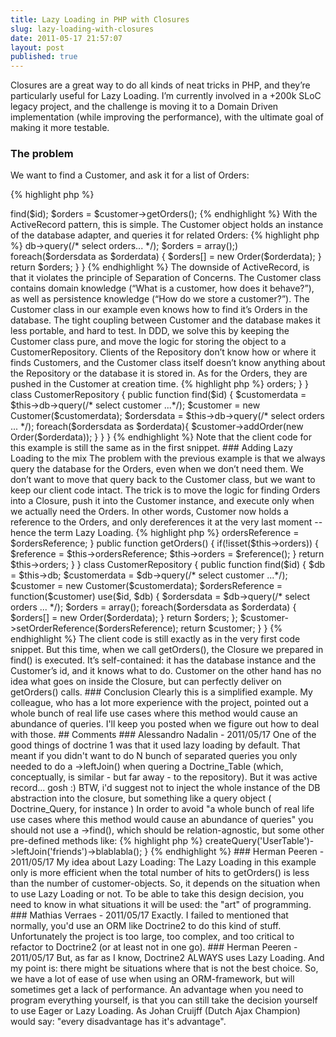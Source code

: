 ```yaml
---
title: Lazy Loading in PHP with Closures
slug: lazy-loading-with-closures
date: 2011-05-17 21:57:07
layout: post
published: true
---
```


Closures are a great way to do all kinds of neat tricks in PHP, and they’re particularly useful for  Lazy Loading. I’m
currently involved in a +200k SLoC legacy project, and the challenge is moving it to a Domain Driven implementation
(while improving the performance), with the ultimate goal of making it more testable.

### The problem

We want to find a Customer, and ask it for a list of Orders:

{% highlight php %}
<?php
// client code
$customer = $customerRepository->find($id);
$orders = $customer->getOrders();
{% endhighlight %}

With the ActiveRecord pattern, this is simple. The Customer object holds an instance of the database adapter, and queries
it for related Orders:

{% highlight php %}
<?php
class Customer
{
    public function getOrders()
    {
        $ordersData = $this->db->query(/* select orders... */);
        $orders = array();)
        foreach($ordersdata as $orderdata) {
            $orders[] = new Order($orderdata);
        }
        return $orders;
    }
}
{% endhighlight %}

The downside of ActiveRecord, is that it violates the principle of Separation of Concerns. The Customer class contains
domain knowledge (“What is a customer, how does it behave?”), as well as persistence knowledge (“How do we store a customer?”).
The Customer class in our example even knows how to find it’s Orders in the database. The tight coupling between Customer
and the database makes it less portable, and hard to test.

In DDD, we solve this by keeping the Customer class pure, and move the logic for storing the object to a CustomerRepository.
Clients of the Repository don’t know how or where it finds Customers, and the Customer class itself doesn’t know anything
about the Repository or the database it is stored in. As for the Orders, they are pushed in the Customer at creation time.

{% highlight php %}
<?php
class Customer
{
    public function getOrders()
    {
        return $this->orders;
    }
}

class CustomerRepository
{
    public function find($id)
    {
        $customerdata = $this->db->query(/* select customer ...*/);
        $customer = new Customer($customerdata);

        $ordersdata = $this->db->query(/* select orders ... */);
        foreach($ordersdata as $orderdata){
            $customer->addOrder(new Order($orderdata));
        }
    }
}
{% endhighlight %}

Note that the client code for this example is still the same as in the first snippet.

### Adding Lazy Loading to the mix

The problem with the previous example is that we always query the database for the Orders, even when we don’t need them.
We don’t want to move that query back to the Customer class, but we want to keep our client code intact. The trick is to move the logic for finding Orders into a Closure, push it into the Customer instance, and execute only when we actually need the Orders. In other words, Customer now holds a reference to the Orders, and only dereferences it at the very last moment -- hence the term Lazy Loading.

{% highlight php %}
<?php
class Customer
{
    public function setOrdersReference(Closure $ordersReference)
    {
        $this->ordersReference = $ordersReference;
    }

    public function getOrders()
    {
        if(!isset($this->orders)) {
            $reference = $this->ordersReference;
            $this->orders = $reference();
        }
        return $this->orders;
    }
}

class CustomerRepository
{
    public function find($id)
    {
        $db = $this->db;
        $customerdata = $db->query(/* select customer ...*/);
        $customer = new Customer($customerdata);

        $ordersReference = function($customer) use($id, $db) {
            $ordersdata = $db->query(/* select orders ... */);
            $orders = array();
            foreach($ordersdata as $orderdata) {
                $orders[] = new Order($orderdata);
            }
            return $orders;
        };
        $customer->setOrderReference($ordersReference);
        return $customer;
    }
}
{% endhighlight %}

The client code is still exactly as in the very first code snippet. But this time, when we call getOrders(), the Closure
we prepared in find() is executed. It’s self-contained: it has the database instance and the Customer’s id, and it knows
what to do. Customer on the other hand has no idea what goes on inside the Closure, but can perfectly deliver on getOrders() calls.

### Conclusion

Clearly this is a simplified example. My colleague, who has a lot more experience with the project, pointed out a whole
bunch of real life use cases where this method would cause an abundance of queries. I'll keep you posted when we figure
out how to deal with those.


## Comments

### Alessandro Nadalin - 2011/05/17
One of the good things of doctrine 1 was that it used lazy loading by default.
That meant if you didn't want to do N bunch of separated queries you only needed to do a ->leftJoin() when quering a Doctrine_Table (which, conceptually, is similar - but far away - to the repository).

But it was active record... gosh :)

BTW, i'd suggest not to inject the whole instance of the DB abstraction into the closure, but something like a query object ( Doctrine_Query, for instance )

In order to avoid "a whole bunch of real life use cases where this method would cause an abundance of queries" you should not use a ->find(), which should be relation-agnostic, but some other pre-defined methods like:

{% highlight php %}
<?php
class UserRepository
{
  public function getUserWithFriends($userId)
  {
      return $this->createQuery('UserTable')->leftJoin('friends')->blablabla();
  }
{% endhighlight %}

### Herman Peeren - 2011/05/17
My idea about Lazy Loading:

The Lazy Loading in this example only is more efficient when the total number of hits to getOrders() is less than the number of customer-objects.  So, it depends on the situation when to use Lazy Loading or not.

To be able to take this design decision, you need to know in what situations it will be used: the "art" of programming.

### Mathias Verraes - 2011/05/17
Exactly. I failed to mentioned that normally, you'd use an ORM like Doctrine2 to do this kind of stuff. Unfortunately the project is too large, too complex, and too critical to refactor to Doctrine2 (or at least not in one go).

### Herman Peeren - 2011/05/17
But, as far as I know, Doctrine2  ALWAYS uses Lazy Loading. And my point is: there might be situations where that is not the best choice. So, we have a lot of ease of use when using an ORM-framework, but will sometimes get a lack of performance.

An advantage when you need to program everything yourself, is that you can still take the decision yourself to use Eager or Lazy Loading. As Johan Cruijff (Dutch Ajax Champion) would say: "every disadvantage has it's advantage".


